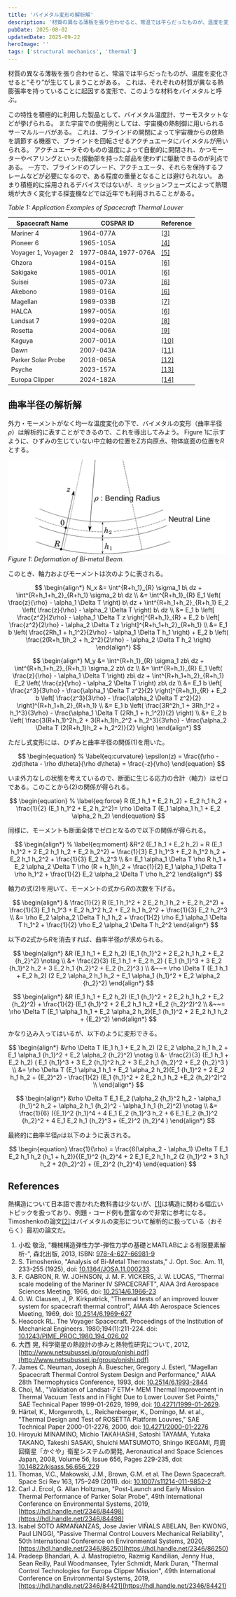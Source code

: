 ```yaml
---
title: 'バイメタル変形の解析解'
description: '材質の異なる薄板を張り合わせると、常温では平らだったものが、温度を変化させると“そり”が生じてしまうことがあります。これは各材質が異なる熱膨張率を持っていることに起因する変形で、このような材料をバイメタルと呼びます。'
pubDate: 2025-08-02
updatedDate: 2025-09-22
heroImage: ''
tags: ['structural mechanics', 'thermal']
---
```


材質の異なる薄板を張り合わせると、常温では平らだったものが、温度を変化させると“そり”が生じてしまうことがある。
これは、それぞれの材質が異なる熱膨張率を持っていることに起因する変形で、このような材料をバイメタルと呼ぶ。

この特性を積極的に利用した製品として、バイメタル温度計、サーモスタットなどが挙げられる。
また宇宙での使用例としては、宇宙機の熱制御に用いられるサーマルルーバがある。
これは、ブラインドの開閉によって宇宙機からの放熱を調節する機器で、ブラインドを回転させるアクチュエータにバイメタルが用いられる。
アクチュエータそのものの温度によって自動的に開閉され、かつモーターやベアリングといった摺動部を持った部品を使わずに駆動できるのが利点である。
一方で、ブラインドのブレード、アクチュエータ、それらを保持するフレームなどが必要になるので、ある程度の重量となることは避けられない。
あまり積極的に採用されるデバイスではないが、ミッションフェーズによって熱環境が大きく変化する探査機などでは近年でも利用されることがある。

_Table 1: Application Examples of Spacecraft Thermal Louver_

| Spacecraft Name      | COSPAR ID            | Reference           |
| -------------------- | -------------------- | ------------------- |
| Mariner 4            | 1964-077A            | [[3]](#references)  |
| Pioneer 6            | 1965-105A            | [[4]](#references)  |
| Voyager 1, Voyager 2 | 1977-084A, 1977-076A | [[5]](#references)  |
| Ohzora               | 1984-015A            | [[6]](#references)  |
| Sakigake             | 1985-001A            | [[6]](#references)  |
| Suisei               | 1985-073A            | [[6]](#references)  |
| Akebono              | 1989-016A            | [[6]](#references)  |
| Magellan             | 1989-033B            | [[7]](#references)  |
| HALCA                | 1997-005A            | [[6]](#references)  |
| Landsat 7            | 1999-020A            | [[8]](#references)  |
| Rosetta              | 2004-006A            | [[9]](#references)  |
| Kaguya               | 2007-001A            | [[10]](#references) |
| Dawn                 | 2007-043A            | [[11]](#references) |
| Parker Solar Probe   | 2018-065A            | [[12]](#references) |
| Psyche               | 2023-157A            | [[13]](#references) |
| Europa Clipper       | 2024-182A            | [[14]](#references) |

## 曲率半径の解析解

外力・モーメントがなく均一な温度変化の下で、バイメタルの変形（曲率半径$\rho$）は解析的に表すことができるので、これを導出してみよう。
Figure 1に示すように、ひずみの生じていない中立軸の位置をZ方向原点、物体底面の位置を$R$とする。

![bimetal-1](../figures/bimetal-1.svg)
_Figure 1: Deformation of Bi-metal Beam._

このとき、軸力およびモーメントは次のように表される。

$$
\begin{align*}
N_x &= \int^{R+h_1}_{R} \sigma_1 b\ dz + \int^{R+h_1+h_2}_{R+h_1} \sigma_2 b\ dz \\
&= \int^{R+h_1}_{R} E_1 \left( \frac{z}{\rho} - \alpha_1 \Delta T \right) b\ dz + \int^{R+h_1+h_2}_{R+h_1} E_2 \left( \frac{z}{\rho} - \alpha_2 \Delta T \right) b\ dz \\
&= E_1 b \left[ \frac{z^2}{2\rho} - \alpha_1 \Delta T z \right]^{R+h_1}_{R} + E_2 b \left[ \frac{z^2}{2\rho} - \alpha_2 \Delta T z \right]^{R+h_1+h_2}_{R+h_1} \\
&= E_1 b \left( \frac{2Rh_1 + h_1^2}{2\rho} - \alpha_1 \Delta T h_1 \right) + E_2 b \left( \frac{2(R+h_1)h_2 + h_2^2}{2\rho} - \alpha_2 \Delta T h_2 \right)
\end{align*}
$$

$$
\begin{align*}
M_y &= \int^{R+h_1}_{R} \sigma_1 zb\ dz + \int^{R+h_1+h_2}_{R+h_1} \sigma_2 zb\ dz \\
&= \int^{R+h_1}_{R} E_1 \left( \frac{z}{\rho} - \alpha_1 \Delta T \right) zb\ dz + \int^{R+h_1+h_2}_{R+h_1} E_2 \left( \frac{z}{\rho} - \alpha_2 \Delta T \right) zb\ dz \\
&= E_1 b \left[ \frac{z^3}{3\rho} - \frac{\alpha_1 \Delta T z^2}{2} \right]^{R+h_1}_{R} + E_2 b \left[ \frac{z^3}{3\rho} - \frac{\alpha_2 \Delta T z^2}{2} \right]^{R+h_1+h_2}_{R+h_1} \\
&= E_1 b \left( \frac{3R^2h_1 + 3Rh_1^2 + h_1^3}{3\rho} - \frac{\alpha_1 \Delta T (2Rh_1 + h_1^2)}{2} \right) \\
&+ E_2 b \left( \frac{3(R+h_1)^2h_2 + 3(R+h_1)h_2^2 + h_2^3}{3\rho} - \frac{\alpha_2 \Delta T (2(R+h_1)h_2 + h_2^2)}{2} \right)
\end{align*}
$$

ただし式変形には、ひずみと曲率半径の関係(1)を用いた。

$$
\begin{equation}
% \label{eq:curvature}
\epsilon(z) = \frac{(\rho - z)d\theta - \rho d\theta}{\rho d\theta} = \frac{-z}{\rho}
\end{equation}
$$

いま外力なしの状態を考えているので、断面に生じる応力の合計（軸力）はゼロである。このことから(2)の関係が得られる。

$$
\begin{equation}
% \label{eq:force}
R (E_1 h_1 + E_2 h_2) + E_2 h_1 h_2 + \frac{1}{2} (E_1 h_1^2 + E_2 h_2^2)= \rho \Delta T (E_1 \alpha_1 h_1 + E_2 \alpha_2 h_2)
\end{equation}
$$

同様に、モーメントも断面全体でゼロとなるので以下の関係が得られる。

$$
\begin{align*}
% \label{eq:moment}
&R^2 (E_1 h_1 + E_2 h_2) + R (E_1 h_1^2 + 2 E_2 h_1 h_2 + E_2 h_2^2) + \frac{1}{3} E_1 h_1^3 + E_2 h_1^2 h_2 + E_2 h_1 h_2^2 + \frac{1}{3} E_2 h_2^3 \\
&= E_1 \alpha_1 \Delta T \rho R h_1 + E_2 \alpha_2 \Delta T \rho (R + h_1)h_2 + \frac{1}{2} E_1 \alpha_1 \Delta T \rho h_1^2 + \frac{1}{2} E_2 \alpha_2 \Delta T \rho h_2^2
\end{align*}
$$

軸力の式(2)を用いて、モーメントの式から$R$の次数を下げる。

$$
\begin{align*}
& \frac{1}{2} R (E_1 h_1^2 + 2 E_2 h_1 h_2 + E_2 h_2^2) + \frac{1}{3} E_1 h_1^3 + E_2 h_1^2 h_2 + E_2 h_1 h_2^2 + \frac{1}{3} E_2 h_2^3 \\
&= \rho E_2 \alpha_2 \Delta T h_1 h_2 + \frac{1}{2} \rho E_1 \alpha_1 \Delta T h_1^2 + \frac{1}{2} \rho E_2 \alpha_2 \Delta T h_2^2
\end{align*}
$$

以下の2式から$R$を消去すれば、曲率半径$\rho$が求められる。

$$
\begin{align*}
&R (E_1 h_1 + E_2 h_2) (E_1 {h_1}^2 + 2 E_2 h_1 h_2 + E_2 {h_2}^2) \notag \\
&+ \frac{2}{3} (E_1 h_1 + E_2 h_2) ( E_1 {h_1}^3 + 3 E_2 {h_1}^2 h_2 + 3 E_2 h_1 {h_2}^2 + E_2 {h_2}^3 ) \\
&~~= \rho \Delta T (E_1 h_1 + E_2 h_2) (2 E_2 \alpha_2 h_1 h_2 + E_1 \alpha_1 {h_1}^2 + E_2 \alpha_2 {h_2}^2)
\end{align*}
$$

$$
\begin{align*}
&R (E_1 h_1 + E_2 h_2) (E_1 {h_1}^2 + 2 E_2 h_1 h_2 + E_2 {h_2}^2) + \frac{1}{2} (E_1 {h_1}^2 + 2 E_2 h_1 h_2 +E_2 {h_2}^2)^2 \\
&~~= \rho \Delta T (E_1 \alpha_1 h_1 + E_2 \alpha_2 h_2)(E_1 {h_1}^2 + 2 E_2 h_1 h_2 + {E_2}^2)
\end{align*}
$$

かなり込み入ってはいるが、以下のように変形できる。

$$
\begin{align*}
&\rho \Delta T (E_1 h_1 + E_2 h_2) (2 E_2 \alpha_2 h_1 h_2 + E_1 \alpha_1 {h_1}^2 + E_2 \alpha_2 {h_2}^2) \notag \\
&- \frac{2}{3} (E_1 h_1 + E_2 h_2) ( E_1 {h_1}^3 + 3 E_2 {h_1}^2 h_2 + 3 E_2 h_1 {h_2}^2 + E_2 {h_2}^3 ) \\
&= \rho \Delta T (E_1 \alpha_1 h_1 + E_2 \alpha_2 h_2)(E_1 {h_1}^2 + 2 E_2 h_1 h_2 + {E_2}^2) -
\frac{1}{2} (E_1 {h_1}^2 + 2 E_2 h_1 h_2 +E_2 {h_2}^2)^2 \\
\end{align*}
$$

$$
\begin{align*}
&\rho \Delta T E_1 E_2 (\alpha_2 {h_1}^2 h_2 - \alpha_1 {h_1}^2 h_2 + \alpha_2 h_1 {h_2}^2 - \alpha_1 h_1 {h_2}^2) \notag \\
&= \frac{1}{6} ({E_1}^2 {h_1}^4 + 4 E_1 E_2 {h_1}^3 h_2 + 6 E_1 E_2 {h_1}^2 {h_2}^2 + 4 E_1 E_2 h_1 {h_2}^3 + {E_2}^2 {h_2}^4 )
\end{align*}
$$

最終的に曲率半径$\rho$は以下のように表される。

$$
\begin{equation}
\frac{1}{\rho} = \frac{6(\alpha_2 - \alpha_1) \Delta T E_1 E_2 h_1 h_2 (h_1 + h_2)}{{E_1}^2 {h_2}^4 + 2 E_1 E_2 h_1 h_2 (2 {h_1}^2 + 3 h_1 h_2 + 2{h_2}^2) + {E_2}^2 {h_2}^4}
\end{equation}
$$

## References

熱構造について日本語で書かれた教科書は少ないが、[[1]](#references)は構造に関わる幅広いトピックを扱っており、例題・コード例も豊富なので非常に参考になる。Timoshenkoの論文[[2]](#references)はバイメタルの変形について解析的に扱っている（おそらく）最初の論文だ。

1. 小松 敬治, "機械構造弾性力学-弾性力学の基礎とMATLABによる有限要素解析-", 森北出版, 2013, ISBN: [978-4-627-66981-9](https://www.morikita.co.jp/books/mid/066981)
2. S. Timoshenko, "Analysis of Bi-Metal Thermostats," J. Opt. Soc. Am. 11, 233-255 (1925), doi: [10.1364/JOSA.11.000233](https://doi.org/10.1364/JOSA.11.000233)
3. F. GABRON, R. W. JOHNSON, J. M. F. VICKERS, J. W. LUCAS, "Thermal scale modeling of the Mariner IV SPACECRAFT", AIAA 3rd Aerospace Sciences Meeting, 1966, doi: [10.2514/6.1966-23](https://doi.org/10.2514/6.1966-23)
4. O. W. Clausen, J, P. Kirkpatrick, "Thermal tests of an improved louver system for spacecraft thermal control", AIAA 4th Aerospace Sciences Meeting, 1969, doi: [10.2514/6.1969-627](https://doi.org/10.2514/6.1969-627)
5. Heacock RL. The Voyager Spacecraft. Proceedings of the Institution of Mechanical Engineers. 1980;194(1):211-224. doi: [10.1243/PIME_PROC_1980_194_026_02](https://doi.org/10.1243/PIME_PROC_1980_194_026_02)
6. 大西 晃, 科学衛星の熱設計の歩みと熱物性研究について, 2012, [http://www.netsubussei.jp/group/onishi.pdf](http://www.netsubussei.jp/group/onishi.pdf)
7. James C. Neuman, Joseph A. Buescher, Gregory J. Esterl, "Magellan Spacecraft Thermal Control System Design and Performance," AIAA 28th Thermophysics Conference, 1993, doi: [10.2514/6.1993-2844](https://doi.org/10.2514/6.1993-2844)
8. Choi, M., "Validation of Landsat-7 ETM+ MEM Thermal Improvement in Thermal Vacuum Tests and in Flight Due to Lower Louver Set Points," SAE Technical Paper 1999-01-2629, 1999, doi: [10.4271/1999-01-2629](https://doi.org/10.4271/1999-01-2629).
9. Härtel, K., Morgenroth, L., Reichenberger, K., Domingo, M. et al., "Thermal Design and Test of ROSETTA Platform Louvres," SAE Technical Paper 2000-01-2276, 2000, doi: [10.4271/2000-01-2276](https://doi.org/10.4271/2000-01-2276)
10. Hiroyuki MINAMINO, Michio TAKAHASHI, Satoshi TAYAMA, Yutaka TAKANO, Takeshi SASAKI, Shuichi MATSUMOTO, Shingo IKEGAMI, 月周回衛星「かぐや」衛星システムの開発, Aeronautical and Space Sciences Japan, 2008, Volume 56, Issue 656, Pages 229-235, doi: [10.14822/kjsass.56.656_229](https://doi.org/10.14822/kjsass.56.656_229)
11. Thomas, V.C., Makowski, J.M., Brown, G.M. et al. The Dawn Spacecraft. Space Sci Rev 163, 175–249 (2011). doi: [10.1007/s11214-011-9852-2](https://doi.org/10.1007/s11214-011-9852-2)
12. Carl J. Ercol, G. Allan Holtzman, "Post-Launch and Early Mission Thermal Performance of Parker Solar Probe", 49th International Conference on Environmental Systems, 2019, [https://hdl.handle.net/2346/84498](https://hdl.handle.net/2346/84498)
13. Isabel SOTO ARMAÑANZAS, Jose Javier VIÑALS ABELAN, Ben KWONG, Paul LINGGI, "Passive Thermal Control Louvers Mechanical Reliability", 50th International Conference on Environmental Systems, 2020, [https://hdl.handle.net/2346/86250](https://hdl.handle.net/2346/86250)
14. Pradeep Bhandari, A. J. Mastropietro, Razmig Kandilian, Jenny Hua, Sean Reilly, Paul Woodmansee, Tyler Schmidt, Mark Duran, "Thermal Control Technologies for Europa Clipper Mission", 49th International Conference on Environmental Systems, 2019, [https://hdl.handle.net/2346/84421](https://hdl.handle.net/2346/84421)
